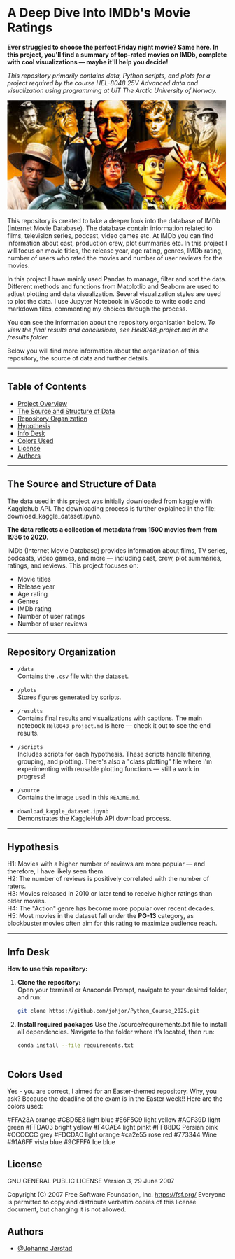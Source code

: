 
# A Deep Dive Into IMDb's Movie Ratings

**Ever struggled to choose the perfect Friday night movie? Same here. In this project, you'll find a summary of top-rated movies on IMDb, complete with cool visualizations — maybe it'll help you decide!**

*This repository primarily contains data, Python scripts, and plots for a project required by the course HEL-8048 25V Advanced data and visualization using programming at UiT The Arctic University of Norway.*


<img src="https://github.com/johjor/Python_Course_2025/blob/main/source/Picture_of_famous_movies.jpg" alt="IMDb Movies Dataset" width="500">

This repository is created to take a deeper look into the database of IMDb (Internet Movie Database). The database contain information related to films, television series, podcast, video games etc. At IMDb you can find information about cast, production crew, plot summaries etc. In this project I will focus on movie titles, the release year, age rating, genres, IMDb rating, number of users who rated the movies and number of user reviews for the movies.

In this project I have mainly used Pandas to manage, filter and sort the data. Different methods and functions from Matplotlib and Seaborn are used to adjust plotting and data visualization. Several visualization styles are used to plot the data. I use Jupyter Notebook in VScode to write code and markdown files, commenting my choices through the process. 

You can see the information about the repository organisation below.
*To view the final results and conclusions, see Hel8048_project.md in the /results folder.*

Below you will find more information about the organization of this repository, the source of data and further details. 

---

## Table of Contents

- [Project Overview](#a-deep-dive-into-imdbs-movie-ratings)
- [The Source and Structure of Data](#the-source-and-structure-of-data)
- [Repository Organization](#repository-organization)
- [Hypothesis](#hypothesis)
- [Info Desk](#info-desk)
- [Colors Used](#colors-used)
- [License](#license)
- [Authors](#authors)

---


## The Source and Structure of Data

The data used in this project was initially downloaded from kaggle with Kagglehub API. The downloading process is further explained in the file: download_kaggle_dataset.ipynb.

**The data reflects a collection of metadata from 1500 movies from from 1936 to 2020.**

IMDb (Internet Movie Database) provides information about films, TV series, podcasts, video games, and more — including cast, crew, plot summaries, ratings, and reviews. This project focuses on:
- Movie titles
- Release year
- Age rating
- Genres
- IMDb rating
- Number of user ratings
- Number of user reviews

---

## Repository Organization

- `/data`  
  Contains the `.csv` file with the dataset.

- `/plots`  
  Stores figures generated by scripts.

- `/results`  
  Contains final results and visualizations with captions. The main notebook `Hel8048_project.md` is here — check it out to see the end results.

- `/scripts`  
  Includes scripts for each hypothesis. These scripts handle filtering, grouping, and plotting. There's also a "class plotting" file where I'm experimenting with reusable plotting functions — still a work in progress!

- `/source`  
  Contains the image used in this `README.md`.

- `download_kaggle_dataset.ipynb`  
  Demonstrates the KaggleHub API download process.

---

## Hypothesis
H1: Movies with a higher number of reviews are more popular — and therefore, I have likely seen them.  
H2: The number of reviews is positively correlated with the number of raters.  
H3: Movies released in 2010 or later tend to receive higher ratings than older movies.  
H4: The "Action" genre has become more popular over recent decades.  
H5: Most movies in the dataset fall under the **PG-13** category, as blockbuster movies often aim for this rating to maximize audience reach.

---

## Info Desk
**How to use this repository:**

1. **Clone the repository:**  
   Open your terminal or Anaconda Prompt, navigate to your desired folder, and run:

   ```bash
   git clone https://github.com/johjor/Python_Course_2025.git


2. **Install required packages**
    Use the /source/requirements.txt file to install all dependencies. Navigate to the folder where it’s located, then run:

    ```bash
    conda install --file requirements.txt



## Colors Used
Yes - you are correct, I aimed for an Easter-themed repository. Why, you ask? Because the deadline of the exam is in the Easter week!!
Here are the colors used: 

#FFA23A orange
#CBD5E8 light blue
#E6F5C9 light yellow
#ACF39D light green
#FFDA03 bright yellow
#F4CAE4 light pinkt
#FF88DC Persian pink
#CCCCCC grey 
#FDCDAC light orange 
#ca2e55 rose red
#773344 Wine
#91A6FF vista blue
#9CFFFA Ice blue


## License
GNU GENERAL PUBLIC LICENSE
    Version 3, 29 June 2007

 Copyright (C) 2007 Free Software Foundation, Inc. <https://fsf.org/>
 Everyone is permitted to copy and distribute verbatim copies
 of this license document, but changing it is not allowed.

## Authors

- [@Johanna Jørstad](https://www.github.com/johjor)


